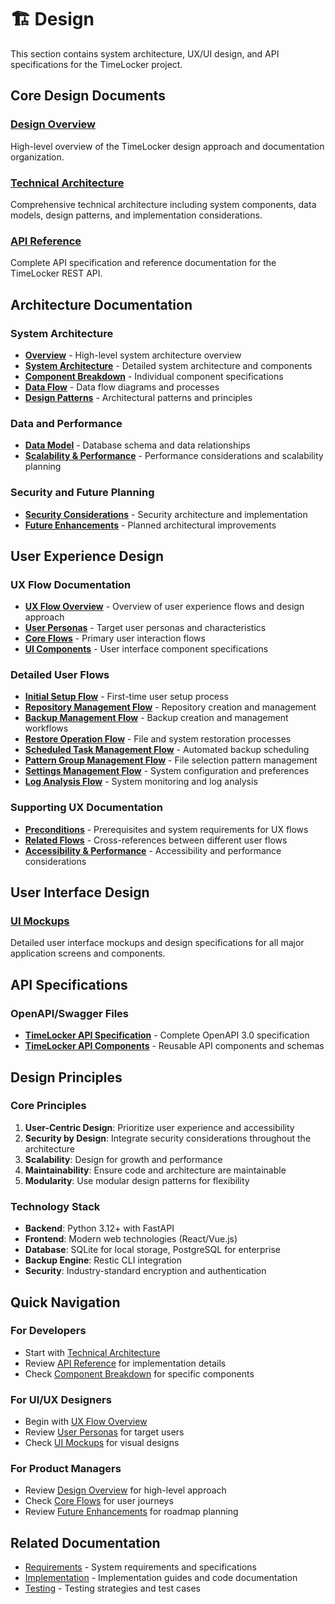 # 🏗️ Design

This section contains system architecture, UX/UI design, and API specifications for the TimeLocker project.

## Core Design Documents

### [Design Overview](overview.md)

High-level overview of the TimeLocker design approach and documentation organization.

### [Technical Architecture](technical-architecture.md)

Comprehensive technical architecture including system components, data models, design patterns, and implementation considerations.

### [API Reference](api-reference.md)

Complete API specification and reference documentation for the TimeLocker REST API.

## Architecture Documentation

### System Architecture

- **[Overview](architecture/overview.md)** - High-level system architecture overview
- **[System Architecture](architecture/system-architecture.md)** - Detailed system architecture and components
- **[Component Breakdown](architecture/component-breakdown.md)** - Individual component specifications
- **[Data Flow](architecture/data-flow.md)** - Data flow diagrams and processes
- **[Design Patterns](architecture/design-patterns.md)** - Architectural patterns and principles

### Data and Performance

- **[Data Model](architecture/data-model.md)** - Database schema and data relationships
- **[Scalability & Performance](architecture/scalability-performance.md)** - Performance considerations and scalability planning

### Security and Future Planning

- **[Security Considerations](architecture/security-considerations.md)** - Security architecture and implementation
- **[Future Enhancements](architecture/future-enhancements.md)** - Planned architectural improvements

## User Experience Design

### UX Flow Documentation

- **[UX Flow Overview](ux-flow-overview.md)** - Overview of user experience flows and design approach
- **[User Personas](uxflow/user-personas.md)** - Target user personas and characteristics
- **[Core Flows](uxflow/core-flows.md)** - Primary user interaction flows
- **[UI Components](uxflow/ui-components.md)** - User interface component specifications

### Detailed User Flows

- **[Initial Setup Flow](uxflow/initial-setup-flow.md)** - First-time user setup process
- **[Repository Management Flow](uxflow/repository-management-flow.md)** - Repository creation and management
- **[Backup Management Flow](uxflow/backup-management-flow.md)** - Backup creation and management workflows
- **[Restore Operation Flow](uxflow/restore-operation-flow.md)** - File and system restoration processes
- **[Scheduled Task Management Flow](uxflow/scheduled-task-management-flow.md)** - Automated backup scheduling
- **[Pattern Group Management Flow](uxflow/pattern-group-management-flow.md)** - File selection pattern management
- **[Settings Management Flow](uxflow/settings-management-flow.md)** - System configuration and preferences
- **[Log Analysis Flow](uxflow/log-analysis-flow.md)** - System monitoring and log analysis

### Supporting UX Documentation

- **[Preconditions](uxflow/preconditions.md)** - Prerequisites and system requirements for UX flows
- **[Related Flows](uxflow/related-flows.md)** - Cross-references between different user flows
- **[Accessibility & Performance](uxflow/accessibility-performance.md)** - Accessibility and performance considerations

## User Interface Design

### [UI Mockups](ui/ui-mockups.md)

Detailed user interface mockups and design specifications for all major application screens and components.

## API Specifications

### OpenAPI/Swagger Files

- **[TimeLocker API Specification](TimeLocker-API-Specification.yaml)** - Complete OpenAPI 3.0 specification
- **[TimeLocker API Components](TimeLocker-API-Components.yaml)** - Reusable API components and schemas

## Design Principles

### Core Principles

1. **User-Centric Design**: Prioritize user experience and accessibility
2. **Security by Design**: Integrate security considerations throughout the architecture
3. **Scalability**: Design for growth and performance
4. **Maintainability**: Ensure code and architecture are maintainable
5. **Modularity**: Use modular design patterns for flexibility

### Technology Stack

- **Backend**: Python 3.12+ with FastAPI
- **Frontend**: Modern web technologies (React/Vue.js)
- **Database**: SQLite for local storage, PostgreSQL for enterprise
- **Backup Engine**: Restic CLI integration
- **Security**: Industry-standard encryption and authentication

## Quick Navigation

### For Developers

- Start with [Technical Architecture](technical-architecture.md)
- Review [API Reference](api-reference.md) for implementation details
- Check [Component Breakdown](architecture/component-breakdown.md) for specific components

### For UI/UX Designers

- Begin with [UX Flow Overview](ux-flow-overview.md)
- Review [User Personas](uxflow/user-personas.md) for target users
- Check [UI Mockups](ui/ui-mockups.md) for visual designs

### For Product Managers

- Review [Design Overview](overview.md) for high-level approach
- Check [Core Flows](uxflow/core-flows.md) for user journeys
- Review [Future Enhancements](architecture/future-enhancements.md) for roadmap planning

## Related Documentation

- [Requirements](../1-requirements/README.md) - System requirements and specifications
- [Implementation](../3-implementation/README.md) - Implementation guides and code documentation
- [Testing](../4-testing/README.md) - Testing strategies and test cases
